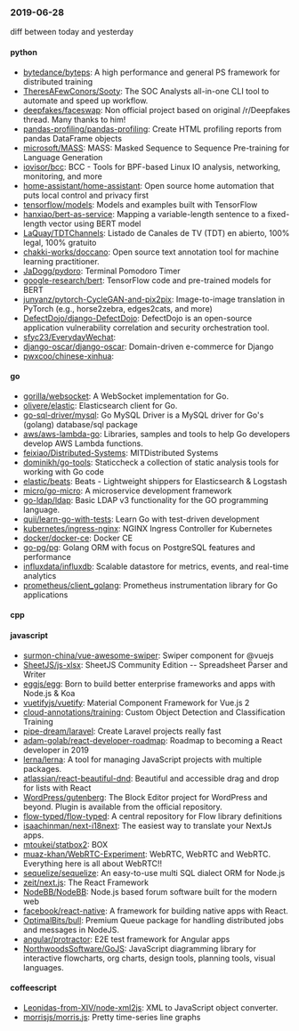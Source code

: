 ### 2019-06-28
diff between today and yesterday

#### python
* [bytedance/byteps](https://github.com/bytedance/byteps): A high performance and general PS framework for distributed training
* [TheresAFewConors/Sooty](https://github.com/TheresAFewConors/Sooty): The SOC Analysts all-in-one CLI tool to automate and speed up workflow.
* [deepfakes/faceswap](https://github.com/deepfakes/faceswap): Non official project based on original /r/Deepfakes thread. Many thanks to him!
* [pandas-profiling/pandas-profiling](https://github.com/pandas-profiling/pandas-profiling): Create HTML profiling reports from pandas DataFrame objects
* [microsoft/MASS](https://github.com/microsoft/MASS): MASS: Masked Sequence to Sequence Pre-training for Language Generation
* [iovisor/bcc](https://github.com/iovisor/bcc): BCC - Tools for BPF-based Linux IO analysis, networking, monitoring, and more
* [home-assistant/home-assistant](https://github.com/home-assistant/home-assistant):  Open source home automation that puts local control and privacy first
* [tensorflow/models](https://github.com/tensorflow/models): Models and examples built with TensorFlow
* [hanxiao/bert-as-service](https://github.com/hanxiao/bert-as-service): Mapping a variable-length sentence to a fixed-length vector using BERT model
* [LaQuay/TDTChannels](https://github.com/LaQuay/TDTChannels): Listado de Canales de TV (TDT) en abierto, 100% legal, 100% gratuito
* [chakki-works/doccano](https://github.com/chakki-works/doccano): Open source text annotation tool for machine learning practitioner.
* [JaDogg/pydoro](https://github.com/JaDogg/pydoro): Terminal Pomodoro Timer
* [google-research/bert](https://github.com/google-research/bert): TensorFlow code and pre-trained models for BERT
* [junyanz/pytorch-CycleGAN-and-pix2pix](https://github.com/junyanz/pytorch-CycleGAN-and-pix2pix): Image-to-image translation in PyTorch (e.g., horse2zebra, edges2cats, and more)
* [DefectDojo/django-DefectDojo](https://github.com/DefectDojo/django-DefectDojo): DefectDojo is an open-source application vulnerability correlation and security orchestration tool.
* [sfyc23/EverydayWechat](https://github.com/sfyc23/EverydayWechat): 
* [django-oscar/django-oscar](https://github.com/django-oscar/django-oscar): Domain-driven e-commerce for Django
* [pwxcoo/chinese-xinhua](https://github.com/pwxcoo/chinese-xinhua):  

#### go
* [gorilla/websocket](https://github.com/gorilla/websocket): A WebSocket implementation for Go.
* [olivere/elastic](https://github.com/olivere/elastic): Elasticsearch client for Go.
* [go-sql-driver/mysql](https://github.com/go-sql-driver/mysql): Go MySQL Driver is a MySQL driver for Go's (golang) database/sql package
* [aws/aws-lambda-go](https://github.com/aws/aws-lambda-go): Libraries, samples and tools to help Go developers develop AWS Lambda functions.
* [feixiao/Distributed-Systems](https://github.com/feixiao/Distributed-Systems): MITDistributed Systems 
* [dominikh/go-tools](https://github.com/dominikh/go-tools): Staticcheck  a collection of static analysis tools for working with Go code
* [elastic/beats](https://github.com/elastic/beats):  Beats - Lightweight shippers for Elasticsearch & Logstash
* [micro/go-micro](https://github.com/micro/go-micro): A microservice development framework
* [go-ldap/ldap](https://github.com/go-ldap/ldap): Basic LDAP v3 functionality for the GO programming language.
* [quii/learn-go-with-tests](https://github.com/quii/learn-go-with-tests): Learn Go with test-driven development
* [kubernetes/ingress-nginx](https://github.com/kubernetes/ingress-nginx): NGINX Ingress Controller for Kubernetes
* [docker/docker-ce](https://github.com/docker/docker-ce): Docker CE
* [go-pg/pg](https://github.com/go-pg/pg): Golang ORM with focus on PostgreSQL features and performance
* [influxdata/influxdb](https://github.com/influxdata/influxdb): Scalable datastore for metrics, events, and real-time analytics
* [prometheus/client_golang](https://github.com/prometheus/client_golang): Prometheus instrumentation library for Go applications

#### cpp

#### javascript
* [surmon-china/vue-awesome-swiper](https://github.com/surmon-china/vue-awesome-swiper):  Swiper component for @vuejs
* [SheetJS/js-xlsx](https://github.com/SheetJS/js-xlsx):  SheetJS Community Edition -- Spreadsheet Parser and Writer
* [eggjs/egg](https://github.com/eggjs/egg):  Born to build better enterprise frameworks and apps with Node.js & Koa
* [vuetifyjs/vuetify](https://github.com/vuetifyjs/vuetify):  Material Component Framework for Vue.js 2
* [cloud-annotations/training](https://github.com/cloud-annotations/training):  Custom Object Detection and Classification Training
* [pipe-dream/laravel](https://github.com/pipe-dream/laravel): Create Laravel projects really fast
* [adam-golab/react-developer-roadmap](https://github.com/adam-golab/react-developer-roadmap): Roadmap to becoming a React developer in 2019
* [lerna/lerna](https://github.com/lerna/lerna):  A tool for managing JavaScript projects with multiple packages.
* [atlassian/react-beautiful-dnd](https://github.com/atlassian/react-beautiful-dnd): Beautiful and accessible drag and drop for lists with React
* [WordPress/gutenberg](https://github.com/WordPress/gutenberg): The Block Editor project for WordPress and beyond. Plugin is available from the official repository.
* [flow-typed/flow-typed](https://github.com/flow-typed/flow-typed): A central repository for Flow library definitions
* [isaachinman/next-i18next](https://github.com/isaachinman/next-i18next): The easiest way to translate your NextJs apps.
* [mtoukei/statbox2](https://github.com/mtoukei/statbox2): BOX
* [muaz-khan/WebRTC-Experiment](https://github.com/muaz-khan/WebRTC-Experiment): WebRTC, WebRTC and WebRTC. Everything here is all about WebRTC!!
* [sequelize/sequelize](https://github.com/sequelize/sequelize): An easy-to-use multi SQL dialect ORM for Node.js
* [zeit/next.js](https://github.com/zeit/next.js): The React Framework
* [NodeBB/NodeBB](https://github.com/NodeBB/NodeBB): Node.js based forum software built for the modern web
* [facebook/react-native](https://github.com/facebook/react-native): A framework for building native apps with React.
* [OptimalBits/bull](https://github.com/OptimalBits/bull): Premium Queue package for handling distributed jobs and messages in NodeJS.
* [angular/protractor](https://github.com/angular/protractor): E2E test framework for Angular apps
* [NorthwoodsSoftware/GoJS](https://github.com/NorthwoodsSoftware/GoJS): JavaScript diagramming library for interactive flowcharts, org charts, design tools, planning tools, visual languages.

#### coffeescript
* [Leonidas-from-XIV/node-xml2js](https://github.com/Leonidas-from-XIV/node-xml2js): XML to JavaScript object converter.
* [morrisjs/morris.js](https://github.com/morrisjs/morris.js): Pretty time-series line graphs
